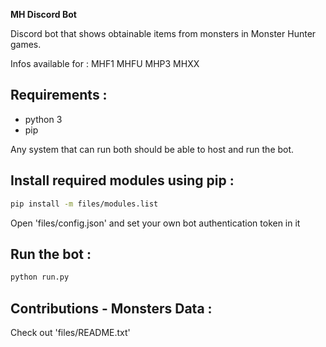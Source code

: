 **MH Discord Bot**

Discord bot that shows obtainable items from monsters
in Monster Hunter games.

Infos available for :
  MHF1
  MHFU
  MHP3
  MHXX


## Requirements :
- python 3
- pip

Any system that can run both should be able to host and run the bot.


## Install required modules using pip :
```sh
pip install -m files/modules.list
```
Open 'files/config.json' and set your own bot authentication token in it


## Run the bot :
```sh
python run.py
```

## Contributions - Monsters Data :
Check out 'files/README.txt'
